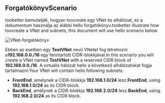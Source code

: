 ## <a name="scenario"></a><span data-ttu-id="09b5a-101">Forgatókönyv</span><span class="sxs-lookup"><span data-stu-id="09b5a-101">Scenario</span></span>
<span data-ttu-id="09b5a-102">toobetter bemutatják, hogyan toocreate egy VNet és alhálózat, ez a dokumentum használja az alábbi hello forgatókönyv.</span><span class="sxs-lookup"><span data-stu-id="09b5a-102">toobetter illustrate how toocreate a VNet and subnets, this document will use hello scenario below.</span></span>

![VNet-forgatókönyv](./media/virtual-networks-create-vnet-scenario-include/vnet-scenario.png)

<span data-ttu-id="09b5a-104">Ebben az esetben egy **TestVNet** nevű VNetet fog létrehozni a**192.168.0.0./16** egy fenntartott CIDR-blokkjával.</span><span class="sxs-lookup"><span data-stu-id="09b5a-104">In this scenario you will create a VNet named **TestVNet** with a reserved CIDR block of **192.168.0.0./16**.</span></span> <span data-ttu-id="09b5a-105">A virtuális hálózat hello a következő alhálózatokat fogja tartalmazni:</span><span class="sxs-lookup"><span data-stu-id="09b5a-105">Your VNet will contain hello following subnets:</span></span> 

* <span data-ttu-id="09b5a-106">**FrontEnd**, amelynek a CIDR-blokkja **192.168.1.0/24** lesz.</span><span class="sxs-lookup"><span data-stu-id="09b5a-106">**FrontEnd**, using **192.168.1.0/24** as its CIDR block.</span></span>
* <span data-ttu-id="09b5a-107">**BackEnd**, amelynek a CIDR-blokkja **192.168.2.0/24** lesz.</span><span class="sxs-lookup"><span data-stu-id="09b5a-107">**BackEnd**, using **192.168.2.0/24** as its CIDR block.</span></span>

